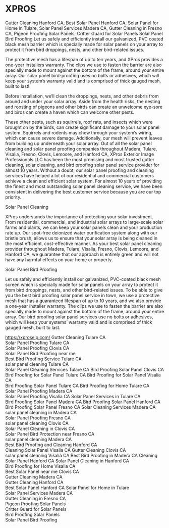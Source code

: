 # XPROS
Gutter Cleaning Hanford CA, Best Solar Panel Hanford CA, Solar Panel for Home in Tulare, Solar Panel Services Madera CA, Gutter Cleaning in Fresno CA, Pigeon Proofing Solar Panels, Critter Guard for Solar Panels 
Solar Panel Bird Proofing
Let us safely and efficiently install our galvanized, PVC coated black mesh barrier which is specially made for solar panels on your array to protect it from bird droppings, nests, and other bird-related issues.

The protective mesh has a lifespan of up to ten years, and XPros provides a one-year installers warranty. The clips we use to fasten the barrier are also specially made to mount against the bottom of the frame, around your entire array. Our solar panel bird-proofing uses no bolts or adhesives, which will keep your system’s warranty valid and is comprised of thick gauged mesh, built to last!

Before installation, we’ll clean the droppings, nests, and other debris from around and under your solar array. Aside from the health risks, the nesting and roosting of pigeons and
other birds can create an unwelcome eye-sore and birds can create a haven which can welcome other pests.

These other pests, such as squirrels, roof rats, and insects which were brought on by the birds, can create significant damage to your solar panel system. Squirrels and rodents may chew through your system’s wiring, which can cause severe damage. Additionally, our mesh will prevent leaves from building up underneath your solar array.
Out of all the solar panel cleaning and solar panel proofing companies throughout Madera, Tulare, Visalia, Fresno, Clovis, Lemoore, and Hanford CA, XPros Exterior Image Professionals LLC has been the most promising and most trusted gutter cleaning, solar cleaning, and bird proofing solar panel service provider for almost 10 years. Without a doubt, our solar panel proofing and cleaning services have helped a lot of our residential and commercial customers achieve a clean and efficient solar system. For almost 10 years of providing the finest and most outstanding solar panel cleaning service, we have been consistent in delivering the best customer service because you are our top priority.

Solar Panel Cleaning

XPros understands the importance of protecting your solar investment. From residential, commercial, and industrial solar arrays to large-scale solar farms and plants, we can keep your solar panels clean and your production rate up. Our spot-free deionized water purification system along with our bristle brush, allows us to ensure that your solar array is being cleaned in the most efficient, cost-effective manner. As your best solar panel cleaning provider throughout Madera, Tulare, Visalia, Fresno, Clovis, Lemoore, and Hanford CA, we guarantee that our approach is entirely green and will not have any harmful effects on your home or property. 

Solar Panel Bird Proofing

Let us safely and efficiently install our galvanized, PVC-coated black mesh screen which is specially made for solar panels on your array to protect it from bird droppings, nests, and other bird-related issues. To be able to give you the best bird proofing solar panel service in town, we use a protective mesh that has a guaranteed lifespan of up to 10 years, and we also provide a one-year installer warranty. The clips we use to fasten the barrier are also specially made to mount against the bottom of the frame, around your entire array. Our bird proofing solar panel services use no bolts or adhesives, which will keep your systems’ warranty valid and is comprised of thick gauged mesh, built to last.

https://xproseip.com/
Gutter Cleaning Tulare CA	
Solar Panel Proofing Tulare CA	
Solar Panel Proofing Clovis CA	
Solar Panel Bird Proofing near me	
Best Bird Proofing Service Tulare CA	
solar panel cleaning Tulare CA	
Solar Panel Cleaning Services Tulare CA	
Bird Proofing Solar Panel Clovis CA	
Bird Proofing for Solar Panel Tulare CA	
Bird Proofing for Solar Panel Visalia CA	
Bird Proofing Solar Panel Tulare CA	
Bird Proofing for Home Tulare CA	
Solar Panel Proofing Madera CA	
Solar Panel Proofing Visalia CA	
Solar Panel Services in Tulare CA	
Bird Proofing Solar Panel Madera CA	
Bird Proofing Solar Panel Hanford CA	
Bird Proofing Solar Panel Fresno CA	
Solar Cleaning Services Madera CA	
solar panel cleaning  in Madera CA	
Solar Panel Proofing Fresno CA	
solar panel cleaning Clovis CA	
Solar Panel Cleaning in Clovis CA	
Solar Panel Bird Protection near Fresno CA	
solar panel cleaning Madera CA	
Best Bird Proofing and Cleaning Hanford CA	
Cleaning Solar Panel Visalia CA	
Gutter Cleaning Clovis CA	
solar panel cleaning Visalia CA	
Best Bird Proofing in Madera CA	
Cleaning Solar Panel Hanford CA	
Solar Panel Cleaning in Hanford CA	
Bird Proofing for Home Visalia CA	
Best Solar Panel near me Clovis CA	
Gutter Cleaning Madera CA	
Gutter Cleaning Hanford CA	
Best Solar Panel Hanford CA	
Solar Panel for Home in Tulare	
Solar Panel Services Madera CA	
Gutter Cleaning in Fresno CA	
Pigeon Proofing Solar Panels	
Critter Guard for Solar Panels	
Bird Proofing Solar Panels	
Solar Panel Bird Proofing	
